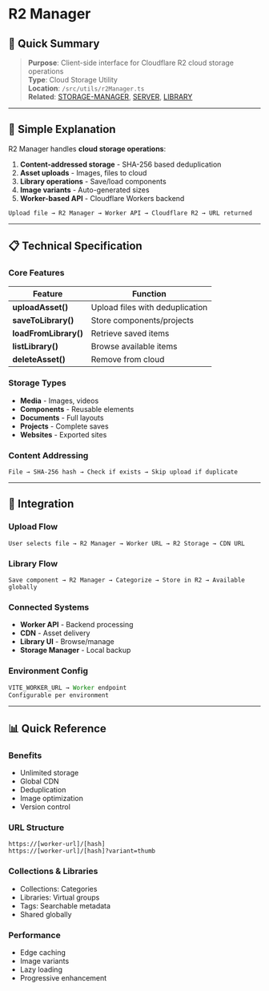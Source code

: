 # R2 Manager

## 🎯 Quick Summary
> **Purpose**: Client-side interface for Cloudflare R2 cloud storage operations  
> **Type**: Cloud Storage Utility  
> **Location**: `/src/utils/r2Manager.ts`  
> **Related**: [STORAGE-MANAGER](./STORAGE-MANAGER.md), [SERVER](../../01-CORE/SERVER.md), [LIBRARY](../../01-CORE/LIBRARY.md)

---

## 🔄 Simple Explanation

R2 Manager handles **cloud storage operations**:

1. **Content-addressed storage** - SHA-256 based deduplication
2. **Asset uploads** - Images, files to cloud
3. **Library operations** - Save/load components
4. **Image variants** - Auto-generated sizes
5. **Worker-based API** - Cloudflare Workers backend

```
Upload file → R2 Manager → Worker API → Cloudflare R2 → URL returned
```

---

## 📋 Technical Specification

### Core Features

| Feature | Function |
|---------|----------|
| **uploadAsset()** | Upload files with deduplication |
| **saveToLibrary()** | Store components/projects |
| **loadFromLibrary()** | Retrieve saved items |
| **listLibrary()** | Browse available items |
| **deleteAsset()** | Remove from cloud |

### Storage Types
- **Media** - Images, videos
- **Components** - Reusable elements  
- **Documents** - Full layouts
- **Projects** - Complete saves
- **Websites** - Exported sites

### Content Addressing
```
File → SHA-256 hash → Check if exists → Skip upload if duplicate
```

---

## 🔗 Integration

### Upload Flow
```
User selects file → R2 Manager → Worker URL → R2 Storage → CDN URL
```

### Library Flow  
```
Save component → R2 Manager → Categorize → Store in R2 → Available globally
```

### Connected Systems
- **Worker API** - Backend processing
- **CDN** - Asset delivery
- **Library UI** - Browse/manage
- **Storage Manager** - Local backup

### Environment Config
```javascript
VITE_WORKER_URL → Worker endpoint
Configurable per environment
```

---

## 📊 Quick Reference

### Benefits
- Unlimited storage
- Global CDN
- Deduplication
- Image optimization
- Version control

### URL Structure
```
https://[worker-url]/[hash]
https://[worker-url]/[hash]?variant=thumb
```

### Collections & Libraries
- Collections: Categories
- Libraries: Virtual groups
- Tags: Searchable metadata
- Shared globally

### Performance
- Edge caching
- Image variants
- Lazy loading
- Progressive enhancement